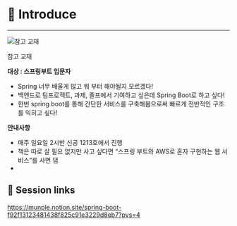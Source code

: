 
# 🎉 Introduce

---

![참고 교재](https://s3-us-west-2.amazonaws.com/secure.notion-static.com/140c711d-b538-4696-a281-0014ba14a575/Untitled.png)

참고 교재

**대상 : 스프링부트 입문자**

- Spring 너무 배울게 많고 뭐 부터 해야될지 모르겠다!
- 백엔드로 팀프로젝트, 과제, 졸프에서 기여하고 싶은데  Spring Boot로 하고 싶다!
- 한번 spring boot를 통해 간단한 서비스를 구축해봄으로써 빠르게 전반적인 구조를 익히고 싶다!

**안내사항**
- 매주 일요일 2시반 신공 1213호에서 진행
- 책은 따로 살 필요 없지만 사고 싶다면 “스프링 부트와 AWS로 혼자 구현하는 웹 서비스”를 사면 댐
- 
## 🔗 Session links
https://munple.notion.site/spring-boot-f92f13123481438f825c91e3229d8eb7?pvs=4
